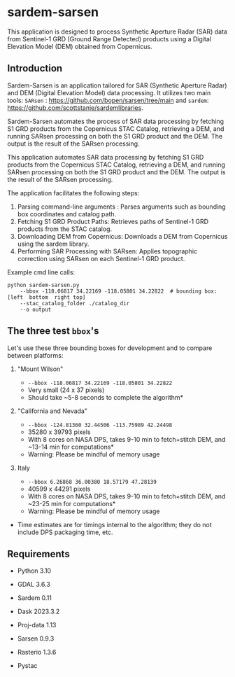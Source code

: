 # sardem-sarsen
This application is designed to process Synthetic Aperture Radar (SAR) data from Sentinel-1 GRD (Ground Range Detected) products using a Digital Elevation Model (DEM) obtained from Copernicus. 

## Introduction
Sardem-Sarsen is an application tailored for SAR (Synthetic Aperture Radar) and DEM (Digital Elevation Model) data processing. 
It utilizes two main tools: `SARsen` : https://github.com/bopen/sarsen/tree/main and `sardem`: https://github.com/scottstanie/sardemlibraries.

Sardem-Sarsen automates the process of SAR data processing by fetching S1 GRD products from the Copernicus STAC Catalog, retrieving a DEM, and running SARsen processing on both the S1 GRD product and the DEM. The output is the result of the SARsen processing.

This application automates SAR data processing by fetching S1 GRD products from the Copernicus STAC Catalog, retrieving a DEM, and running SARsen processing on both the S1 GRD product and the DEM. The output is the result of the SARsen processing.

The application facilitates the following steps:

1. Parsing command-line arguments : Parses arguments such as bounding box coordinates and catalog path.
2. Fetching S1 GRD Product Paths: Retrieves paths of Sentinel-1 GRD products from the STAC catalog.
3. Downloading DEM from Copernicus: Downloads a DEM from Copernicus using the sardem library.
4. Performing SAR Processing with SARsen: Applies topographic correction using SARsen on each Sentinel-1 GRD product.

Example cmd line calls:

```
python sardem-sarsen.py 
    --bbox -118.06817 34.22169 -118.05801 34.22822  # bounding box: [left  bottom  right top]
    --stac_catalog_folder ./catalog_dir
    --o output
```

## The three test `bbox`'s

Let's use these three bounding boxes for development and to compare between platforms:

1) "Mount Wilson"
   - `--bbox -118.06817 34.22169 -118.05801 34.22822`
   - Very small (24 x 37 pixels)
   - Should take ~5-8 seconds to complete the algorithm*

2) "California and Nevada"
   - `--bbox -124.81360 32.44506 -113.75989 42.24498`
   - 35280 x 39793 pixels
   - With 8 cores on NASA DPS, takes 9-10 min to fetch+stitch DEM, and ~13-14 min for computations*
   - Warning: Please be mindful of memory usage

3) Italy
   - `--bbox 6.26868 36.00380 18.57179 47.28139`
   - 40599 x 44291 pixels
   - With 8 cores on NASA DPS, takes 9-10 min to fetch+stitch DEM, and ~23-25 min for computations*
   - Warning: Please be mindful of memory usage
   
* Time estimates are for timings internal to the algorithm; they do not include DPS packaging time, etc.
  
## Requirements
  
* Python 3.10
  
* GDAL 3.6.3
  
* Sardem 0.11
  
* Dask 2023.3.2
  
* Proj-data 1.13
  
* Sarsen 0.9.3
  
* Rasterio 1.3.6
  
* Pystac